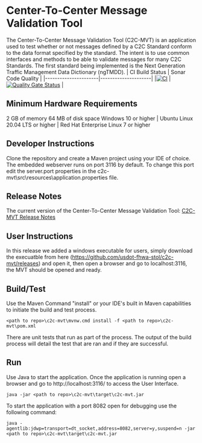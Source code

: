 # Center-To-Center Message Validation Tool
The Center-To-Center Message Validation Tool (C2C-MVT) is an application used to test whether or not messages defined by a C2C Standard conform to the data format specified by the standard. The intent is to use common interfaces and methods to be able to validate messages for many C2C Standards. The first standard being implemented is the Next Generation Traffic Management Data Dictionary (ngTMDD).
| CI Build Status | Sonar Code Quality |
|----------------------|---------------------|
|[![CI](https://github.com/usdot-fhwa-stol/c2c-mvt/actions/workflows/ci.yml/badge.svg)](https://github.com/usdot-fhwa-stol/c2c-mvt/actions/workflows/ci.yml) | [![Quality Gate Status](https://sonarcloud.io/api/project_badges/measure?project=usdot-fhwa-stol_c2c-mvt&metric=alert_status)](https://sonarcloud.io/dashboard?id=usdot-fhwa-stol_c2c-mvt) |

## Minimum Hardware Requirements
2 GB of memory
64 MB of disk space
Windows 10 or higher | Ubuntu Linux 20.04 LTS or higher | Red Hat Enterprise Linux 7 or higher

## Developer Instructions
Clone the repository and create a Maven project using your IDE of choice. The embedded webserver runs on port 3116 by default. To change this port edit the server.port properties in the c2c-mvt\src\resources\application.properties file.

## Release Notes
The current version of the Center-To-Center Message Validation Tool: [C2C-MVT Release Notes](<docs/Releasenotes.md>)

## User Instructions
In this release we added a windows executable for users, simply download the execuatble from here (https://github.com/usdot-fhwa-stol/c2c-mvt/releases) and open it, then open a browser and go to localhost:3116,
the MVT should be opened and ready.

## Build/Test
Use the Maven Command "install" or your IDE's built in Maven capabilities to initiate the build and test process. 
```
<path to repo>\c2c-mvt\mvnw.cmd install -f <path to repo>\c2c-mvt\pom.xml
```

There are unit tests that run as part of the process. The output of the build process will detail the test that are ran and if they are successful.

## Run
Use Java to start the application. Once the application is running open a browser and go to http://localhost:3116/ to access the User Interface.
```
java -jar <path to repo>\c2c-mvt\target\c2c-mvt.jar
```

To start the application with a port 8082 open for debugging use the following command:
```
java -agentlib:jdwp=transport=dt_socket,address=8082,server=y,suspend=n -jar <path to repo>\c2c-mvt\target\c2c-mvt.jar
```

